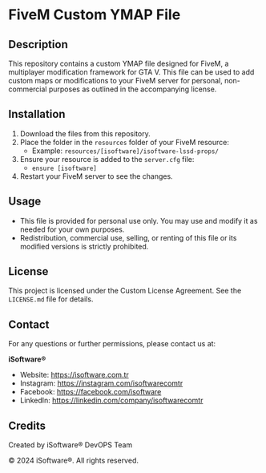 # FiveM Custom YMAP File

## Description
This repository contains a custom YMAP file designed for FiveM, a multiplayer modification framework for GTA V. 
This file can be used to add custom maps or modifications to your FiveM server for personal, non-commercial purposes as outlined in the accompanying license.

## Installation
1. Download the files from this repository.
2. Place the folder in the `resources` folder of your FiveM resource:
   - Example: `resources/[isoftware]/isoftware-lssd-props/`
3. Ensure your resource is added to the `server.cfg` file:
   - `ensure [isoftware]`
4. Restart your FiveM server to see the changes.

## Usage
- This file is provided for personal use only. You may use and modify it as needed for your own purposes.
- Redistribution, commercial use, selling, or renting of this file or its modified versions is strictly prohibited.

## License
This project is licensed under the Custom License Agreement. See the `LICENSE.md` file for details.

## Contact
For any questions or further permissions, please contact us at:

**iSoftware®**
- Website: https://isoftware.com.tr
- Instagram: https://instagram.com/isoftwarecomtr
- Facebook: https://facebook.com/isoftware
- LinkedIn: https://linkedin.com/company/isoftwarecomtr

## Credits
Created by iSoftware® DevOPS Team

© 2024 iSoftware®. All rights reserved.
